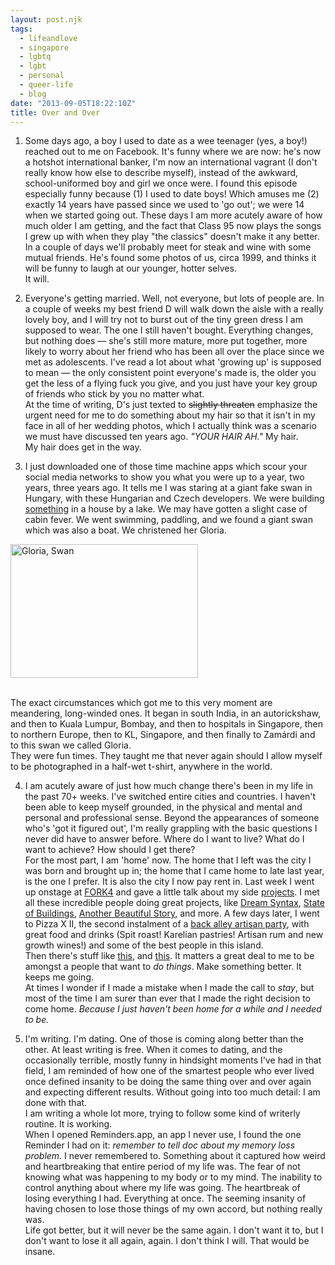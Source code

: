 ```yaml
---
layout: post.njk
tags:
  - lifeandlove
  - singapore
  - lgbtq
  - lgbt
  - personal
  - queer-life
  - blog
date: "2013-09-05T18:22:10Z"
title: Over and Over
---
```


1. Some days ago, a boy I used to date as a wee teenager (yes, a boy!) reached out to me on Facebook. It's funny where we are now: he's now a hotshot international banker, I'm now an international vagrant (I don't really know how else to describe myself), instead of the awkward, school-uniformed boy and girl we once were. I found this episode especially funny because (1) I used to date boys! Which amuses me (2) exactly 14 years have passed since we used to 'go out'; we were 14 when we started going out. These days I am more acutely aware of how much older I am getting, and the fact that Class 95 now plays the songs I grew up with when they play "the classics" doesn't make it any better. In a couple of days we'll probably meet for steak and wine with some mutual friends. He's found some photos of us, circa 1999, and thinks it will be funny to laugh at our younger, hotter selves.<br />It will.

2. Everyone's getting married. Well, not everyone, but lots of people are. In a couple of weeks my best friend D will walk down the aisle with a really lovely boy, and I will try not to burst out of the tiny green dress I am supposed to wear. The one I still haven't bought. Everything changes, but nothing does — she's still more mature, more put together, more likely to worry about her friend who has been all over the place since we met as adolescents. I've read a lot about what 'growing up' is supposed to mean — the only consistent point everyone's made is, the older you get the less of a flying fuck you give, and you just have your key group of friends who stick by you no matter what.<br />At the time of writing, D's just texted to <s>slightly threaten</s> emphasize the urgent need for me to do something about my hair so that it isn't in my face in all of her wedding photos, which I actually think was a scenario we must have discussed ten years ago. _"YOUR HAIR AH."_ My hair.<br />My hair does get in the way.

3. I just downloaded one of those time machine apps which scour your social media networks to show you what you were up to a year, two years, three years ago. It tells me I was staring at a giant fake swan in Hungary, with these Hungarian and Czech developers. We were building [something](http://photogotchi.com/) in a house by a lake. We may have gotten a slight case of cabin fever. We went swimming, paddling, and we found a giant swan which was also a boat. We christened her Gloria.<br />

<img src="http://res.cloudinary.com/dmchbvarm/image/upload/h_214,w_300/v1456562771/balaton_swan_ahb0xd.png" alt="Gloria, Swan" width="300" height="214" class="alignright size-medium wp-image-898" />

<br />The exact circumstances which got me to this very moment are meandering, long-winded ones. It began in south India, in an autorickshaw, and then to Kuala Lumpur, Bombay, and then to hospitals in Singapore, then to northern Europe, then to KL, Singapore, and then finally to Zamárdi and to this swan we called Gloria.<br />They were fun times. They taught me that never again should I allow myself to be photographed in a half-wet t-shirt, anywhere in the world.

4. I am acutely aware of just how much change there's been in my life in the past 70+ weeks. I've switched entire cities and countries. I haven't been able to keep myself grounded, in the physical and mental and personal and professional sense. Beyond the appearances of someone who's 'got it figured out', I'm really grappling with the basic questions I never did have to answer before. Where do I want to live? What do I want to achieve? How should I get there?<br />For the most part, I am 'home' now. The home that I left was the city I was born and brought up in; the home that I came home to late last year, is the one I prefer. It is also the city I now pay rent in. Last week I went up onstage at [FORK4](https://fork.eventbrite.com/) and gave a little talk about my side [projects](http://wethecitizens.sg/). I met all these incredible people doing great projects, like [Dream Syntax](http://dreamsyntax.bigcartel.com/about-the-book), [State of Buildings](http://stateofbuildings.sg/#!/map), [Another Beautiful Story](http://vimeo.com/anotherbeautifulstory), and more. A few days later, I went to Pizza X II, the second instalment of a [back alley artisan party](http://pizzaxfeast-eorg.eventbrite.sg/), with great food and drinks (Spit roast! Karelian pastries! Artisan rum and new growth wines!) and some of the best people in this island.<br />Then there's stuff like [this](http://thehawkersessions-es2.eventbrite.com/), and [this](http://happinessserved.sg/web/prelaunch.html). It matters a great deal to me to be amongst a people that want to _do things_. Make something better. It keeps me going.<br />At times I wonder if I made a mistake when I made the call to _stay_, but most of the time I am surer than ever that I made the right decision to come home. _Because I just haven't been home for a while and I needed to be._

5. I'm writing. I'm dating. One of those is coming along better than the other. At least writing is free. When it comes to dating, and the occasionally terrible, mostly funny in hindsight moments I've had in that field, I am reminded of how one of the smartest people who ever lived once defined insanity to be doing the same thing over and over again and expecting different results. Without going into too much detail: I am done with that.<br />I am writing a whole lot more, trying to follow some kind of writerly routine. It is working.<br />When I opened Reminders.app, an app I never use, I found the one Reminder I had on it: _remember to tell doc about my memory loss problem._ I never remembered to. Something about it captured how weird and heartbreaking that entire period of my life was. The fear of not knowing what was happening to my body or to my mind. The inability to control anything about where my life was going. The heartbreak of losing everything I had. Everything at once. The seeming insanity of having chosen to lose those things of my own accord, but nothing really was.<br />Life got better, but it will never be the same again. I don't want it to, but I don't want to lose it all again, again. I don't think I will. That would be insane.
